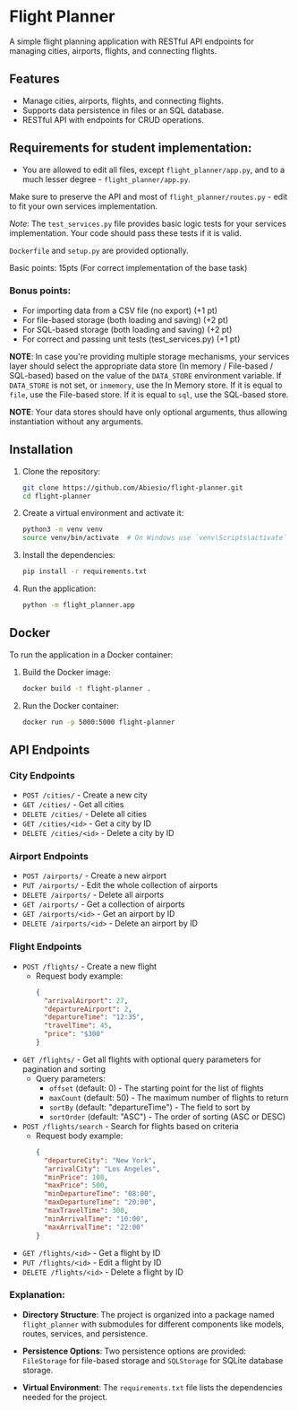 # Flight Planner

A simple flight planning application with RESTful API endpoints for managing cities, airports, flights, and connecting flights.

## Features

- Manage cities, airports, flights, and connecting flights.
- Supports data persistence in files or an SQL database.
- RESTful API with endpoints for CRUD operations.

## Requirements for student implementation:
* You are allowed to edit all files, except `flight_planner/app.py`, and to a much lesser degree - `flight_planner/app.py`.

Make sure to preserve the API and most of `flight_planner/routes.py` - edit to fit your own services implementation.

*Note*: The `test_services.py` file provides basic logic tests for your services implementation. Your code should pass these tests if it is valid.

`Dockerfile` and `setup.py` are provided optionally.

Basic points: 15pts (For correct implementation of the base task)

### Bonus points:
* For importing data from a CSV file (no export) (+1 pt)
* For file-based storage (both loading and saving) (+2 pt)
* For SQL-based storage (both loading and saving) (+2 pt)
* For correct and passing unit tests (test_services.py) (+1 pt)

**NOTE**: In case you're providing multiple storage mechanisms, your services layer should select the appropriate data store (In memory / File-based / SQL-based) based on the value of the `DATA_STORE` environment variable.
If `DATA_STORE` is not set, or `inmemory`, use the In Memory store. If it is equal to `file`, use the File-based store. If it is equal to `sql`, use the SQL-based store.

**NOTE**: Your data stores should have only optional arguments, thus allowing instantiation without any arguments.

## Installation

1. Clone the repository:

   ```bash
   git clone https://github.com/Abiesio/flight-planner.git
   cd flight-planner
   ```

2. Create a virtual environment and activate it:

   ```bash
   python3 -m venv venv
   source venv/bin/activate  # On Windows use `venv\Scripts\activate`
   ```

3. Install the dependencies:

   ```bash
   pip install -r requirements.txt
   ```

4. Run the application:

   ```bash
   python -m flight_planner.app
   ```

## Docker

To run the application in a Docker container:

1. Build the Docker image:

   ```bash
   docker build -t flight-planner .
   ```

2. Run the Docker container:

   ```bash
   docker run -p 5000:5000 flight-planner
   ```

## API Endpoints

### City Endpoints
- `POST /cities/` - Create a new city
- `GET /cities/` - Get all cities
- `DELETE /cities/` - Delete all cities
- `GET /cities/<id>` - Get a city by ID
- `DELETE /cities/<id>` - Delete a city by ID

### Airport Endpoints
- `POST /airports/` - Create a new airport
- `PUT /airports/` - Edit the whole collection of airports
- `DELETE /airports/` - Delete all airports
- `GET /airports/` - Get a collection of airports
- `GET /airports/<id>` - Get an airport by ID
- `DELETE /airports/<id>` - Delete an airport by ID

### Flight Endpoints
- `POST /flights/` - Create a new flight
  - Request body example:
    ```json
    {
      "arrivalAirport": 27,
      "departureAirport": 2,
      "departureTime": "12:35",
      "travelTime": 45,
      "price": "$300"
    }
    ```
- `GET /flights/` - Get all flights with optional query parameters for pagination and sorting
  - Query parameters:
    - `offset` (default: 0) - The starting point for the list of flights
    - `maxCount` (default: 50) - The maximum number of flights to return
    - `sortBy` (default: "departureTime") - The field to sort by
    - `sortOrder` (default: "ASC") - The order of sorting (ASC or DESC)
- `POST /flights/search` - Search for flights based on criteria
  - Request body example:
    ```json
    {
      "departureCity": "New York",
      "arrivalCity": "Los Angeles",
      "minPrice": 100,
      "maxPrice": 500,
      "minDepartureTime": "08:00",
      "maxDepartureTime": "20:00",
      "maxTravelTime": 300,
      "minArrivalTime": "10:00",
      "maxArrivalTime": "22:00"
    }
    ```
- `GET /flights/<id>` - Get a flight by ID
- `PUT /flights/<id>` - Edit a flight by ID
- `DELETE /flights/<id>` - Delete a flight by ID

### Explanation:

- **Directory Structure**: The project is organized into a package named `flight_planner` with submodules for different components like models, routes, services, and persistence.

- **Persistence Options**: Two persistence options are provided: `FileStorage` for file-based storage and `SQLStorage` for SQLite database storage.

- **Virtual Environment**: The `requirements.txt` file lists the dependencies needed for the project.